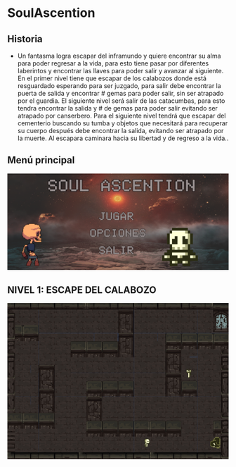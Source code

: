 # SoulAscention

## Historia
  * Un fantasma logra escapar del inframundo y quiere encontrar su alma para poder regresar a la vida, para esto tiene pasar por diferentes laberintos y encontrar las llaves para poder salir y avanzar al siguiente. En el primer nivel tiene que escapar de los calabozos donde está resguardado esperando para ser juzgado, para salir debe encontrar la puerta de salida y encontrar # gemas para poder salir, sin ser atrapado por el guardia. 
El siguiente nivel será salir de las catacumbas, para esto tendra encontrar la salida y # de gemas para poder salir evitando ser atrapado por canserbero.
Para el siguiente nivel tendrá que escapar del cementerio buscando su tumba y objetos que necesitará para recuperar su cuerpo después debe encontrar la salida, evitando ser atrapado por la muerte. 
Al escapara caminara hacia su libertad y de regreso a la vida..


## Menú principal
<p align="center">
  <img src="MenuPrincipal.png" alt="MenuPrincipal" />
</p>

## NIVEL 1: ESCAPE DEL CALABOZO
<p align="center">
  <img src="Level_1.png" alt="Level_1" />
</p>

